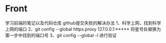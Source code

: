 # Front

学习前端的笔记以及代码仓库
github提交失败的解决办法
1、科学上网，找到科学上网的端口
2、git config --global https.proxy 127.0.0.1:***** 将星号处替换为第一步中找到的端口号
3、git config --global -l 进行验证
